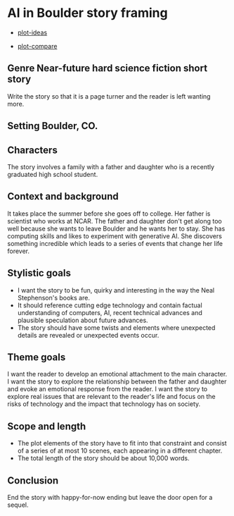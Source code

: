 #  AI in Boulder story framing

-   [plot-ideas](./FictionAI.plots.gpspec.md)

-   [plot-compare](./FictionAI.compate-plots.gpspec.md)

## Genre Near-future hard science fiction short story 
Write the story so that it is a page turner and the reader is left wanting more.  

## Setting Boulder, CO.  

## Characters 
The story involves a family with a father and daughter who is a recently graduated high school student.  

## Context and background
It takes place the summer before she goes off to college.
Her father is scientist who works at NCAR.  The father and daughter don't get along too well because she wants to leave Boulder and he wants her to stay.
She has computing skills and likes to experiment with generative AI.  She discovers something incredible which leads to a series of events that change her life forever.

## Stylistic goals
- I want the story to be fun, quirky and interesting in the way the Neal Stephenson's books are. 
- It should reference cutting edge technology and contain factual understanding of computers, AI, recent technical advances and plausible speculation about future advances.
- The story should have some twists and elements where unexpected details are revealed or unexpected events occur.

## Theme goals
I want the reader to develop an emotional attachment to the main character.
I want the story to explore the relationship between the father and daughter and evoke an emotional response from the reader.
I want the story to explore real issues that are relevant to the reader's life and focus on the risks of technology and the impact that technology has on society.

## Scope and length
- The plot elements of the story have to fit into that constraint and consist of a series of at most 10 scenes, each appearing in a different chapter.
- The total length of the story should be about 10,000 words.

## Conclusion
End the story with happy-for-now ending but leave the door open for a sequel. 

